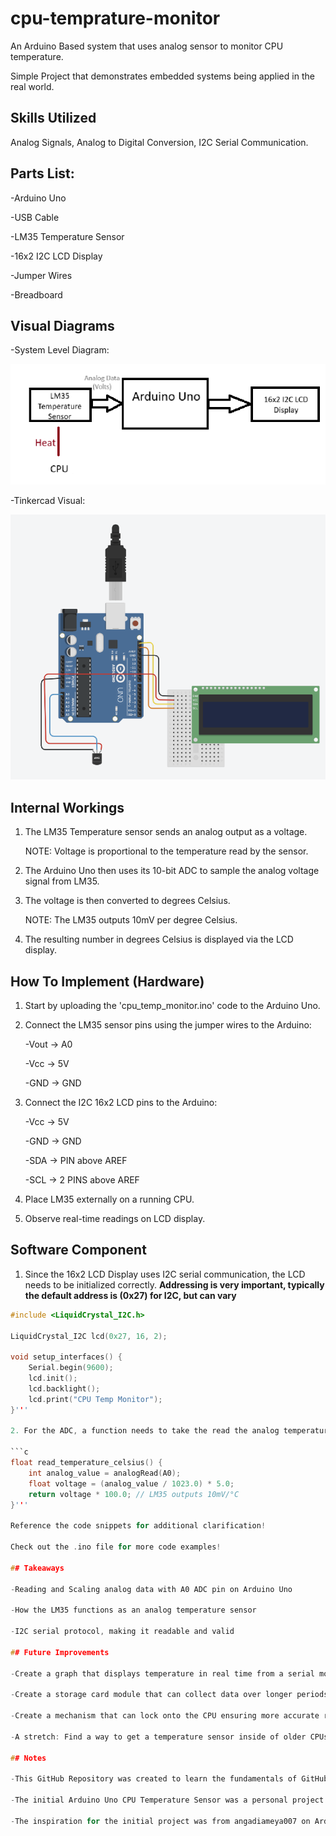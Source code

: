# cpu-temprature-monitor
 An Arduino Based system that uses analog sensor to monitor CPU temperature.

Simple Project that demonstrates embedded systems being applied in the real world.

## Skills Utilized

Analog Signals, Analog to Digital Conversion, I2C Serial Communication.

## Parts List:

-Arduino Uno

-USB Cable

-LM35 Temperature Sensor

-16x2 I2C LCD Display

-Jumper Wires

-Breadboard

## Visual Diagrams

-System Level Diagram:

![System Diagram](Docs/system_diagram.png)

-Tinkercad Visual:

![Tinkercad Diagram](Docs/tinkercad_diagram.png)

## Internal Workings

1. The LM35 Temperature sensor sends an analog output as a voltage.

	NOTE: Voltage is proportional to the temperature read by the sensor.
2. The Arduino Uno then uses its 10-bit ADC to sample the analog voltage signal from LM35.
3. The voltage is then converted to degrees Celsius.

	NOTE: The LM35 outputs 10mV per degree Celsius.
4. The resulting number in degrees Celsius is displayed via the LCD display.


## How To Implement (Hardware)

1. Start by uploading the 'cpu_temp_monitor.ino' code to the Arduino Uno.
2. Connect the LM35 sensor pins using the jumper wires to the Arduino:

	-Vout -> A0

	-Vcc -> 5V

	-GND -> GND
3. Connect the I2C 16x2 LCD pins to the Arduino:

	-Vcc -> 5V

	-GND -> GND

	-SDA -> PIN above AREF

	-SCL -> 2 PINS above AREF
4. Place LM35 externally on a running CPU.
5. Observe real-time readings on LCD display.

## Software Component

1. Since the 16x2 LCD Display uses I2C serial communication, the LCD needs to be initialized correctly. **Addressing is very important, typically the default address is (0x27) for I2C, but can vary**

```c
#include <LiquidCrystal_I2C.h>

LiquidCrystal_I2C lcd(0x27, 16, 2);

void setup_interfaces() {
    Serial.begin(9600);
    lcd.init();
    lcd.backlight();
    lcd.print("CPU Temp Monitor");
}'''

2. For the ADC, a function needs to take the read the analog temperature and convert it using some math to a Celsius reading **Remember LM35 outputs 10mV per degree Celsius**

```c
float read_temperature_celsius() {
    int analog_value = analogRead(A0);
    float voltage = (analog_value / 1023.0) * 5.0;
    return voltage * 100.0; // LM35 outputs 10mV/°C
}'''

Reference the code snippets for additional clarification!

Check out the .ino file for more code examples!

## Takeaways

-Reading and Scaling analog data with A0 ADC pin on Arduino Uno

-How the LM35 functions as an analog temperature sensor

-I2C serial protocol, making it readable and valid

## Future Improvements

-Create a graph that displays temperature in real time from a serial monitor on a computer.

-Create a storage card module that can collect data over longer periods of time.

-Create a mechanism that can lock onto the CPU ensuring more accurate results.

-A stretch: Find a way to get a temperature sensor inside of older CPUs, that do not already have one embedded inside. 

## Notes

-This GitHub Repository was created to learn the fundamentals of GitHub through transferring this Arduino Project over to this platform.

-The initial Arduino Uno CPU Temperature Sensor was a personal project completed by Ryan Miller in December 2024.

-The inspiration for the initial project was from angadiameya007 on Arduino Project Hub as they monitored CPU temperature with an OLED display and a Raspberry Pi.






